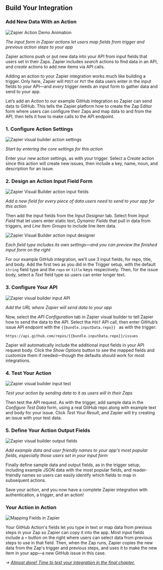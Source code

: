 ## Build Your Integration

### Add New Data With an Action

![Zapier Action Demo Animation](https://cdn.zapier.com/storage/photos/e216b6e1eaa49626bd18e3ca72b2a513.gif)

_The input form in Zapier actions let users map fields from trigger and previous action steps to your app_

Zapier actions push or put new data into your API from input fields that users set in their Zaps. Zapier includes *search* actions to find data in an API, and *create* actions to add new items via API calls.

Adding an action to your Zapier integration works much like building a trigger. Only here, Zapier will `POST` or `PUT` the data users enter in the input fields to your API—and *every* trigger needs an input form to gather data and send to your app.

Let’s add an _Action_ to our example GitHub integration so Zapier can send data to GitHub. This tells the Zapier platform how to create the Zap Editor form where users can configure their Zaps and map data to and from the API, then tells it how to make calls to the API endpoint.

### 1. Configure Action Settings

![Zapier visual builder action settings](https://cdn.zapier.com/storage/photos/f4fba922b339ce68376e38b751bc79f1.png)

_Start by entering the core settings for this action_

Enter your new action settings, as with your trigger. Select a _Create_ action since this action will create new issues, then include a key, name, noun, and description for an issue.

### 2. Design an Action Input Field Form

![Zapier Visual Builder action input fields](https://cdn.zapier.com/storage/photos/c19752672adf0b5a3809a7defa3faa0d.png)

_Add a new field for every piece of data users need to send to your app for this action_

Then add the input fields from the _Input Designer_ tab. Select from _Input Field_ that let users enter static text, _Dynamic Fields_ that pull in data from triggers, and _Line Item Groups_ to include line item data.

![Zapier Visual Builder action input designer](https://cdn.zapier.com/storage/photos/eb66c144f3f377c564aca2642c43156d.png)

_Each field type includes its own settings—and you can preview the finished input form on the right_

For our example GitHub integration, we’ll use 3 input fields, for repo, title, and body. Add the first two as you did in the Trigger setup, with the default `string` field type and the `repo` or `title` keys respectively. Then, for the issue body, select a _Text_ field type so users can enter longer text.

### 3. Configure Your API

![Zapier visual builder input API](https://cdn.zapier.com/storage/photos/e4745b6f1000f45a8cdaf19b2b3ea032.png)

_Add the URL where Zapier will send data to your app_

Now, select the _API Configuration_ tab in Zapier visual builder to tell Zapier how to send the data to the API. Select the `POST` API call, then enter GitHub’s issue API endpoint with the `{{bundle.inputData.repo}} ` as with the trigger:

`https://api.github.com/repos/{{bundle.inputData.repo}}/issues`

Zapier will automatically include the additional input fields in your API request body. Click the *Show Options* button to see the mapped fields and customize them if needed—though the defaults should work for most integrations.

### 4. Test Your Action

![Zapier visual builder input test](https://cdn.zapier.com/storage/photos/08da97b61a7f3cdbdd5335ba5a03f906.png)

_Test your action by sending data to it as users will in their Zaps_

Then test the API request. As with the trigger, add sample data  in the *Configure Test Data* form, using a real GitHub repo along with example text and body for your issue. Click *Test Your Result*, and Zapier will try creating an issue with your test data.

### 5. Define Your Action Output Fields

![Zapier visual builder output fields](https://cdn.zapier.com/storage/photos/ae070045d9e23b162f1b0a0a1507b029.png)

_Add example data and user friendly names to your app's most popular fields, especially those users set in your input form_

Finally define sample data and output fields, as in the trigger setup, including example JSON data with the most popular fields, and reader-friendly names so users can easily identify which fields to map in subsequent actions.

Save your action, and you now have a complete Zapier integration with authentication, a trigger, and an action!

### Your Action in Action

![Mapping Fields in Zapier](https://cdn.zapier.com/storage/photos/e0442350236db38688da231caafdab5f.gif)

Your GitHub Action's fields let you type in text or map data from previous steps in your Zap so Zapier can copy it into the app. Most input fields include a `+` button on the right where users can select data from previous steps to use in that field. Then, when the Zap runs, Zapier copies the new data from the Zap's trigger and previous steps, and uses it to make the new item in your app—a new GitHub issue in this case.

_→ [Almost done! Time to test your integration in the final chapter.](8_test_complete.md)_
